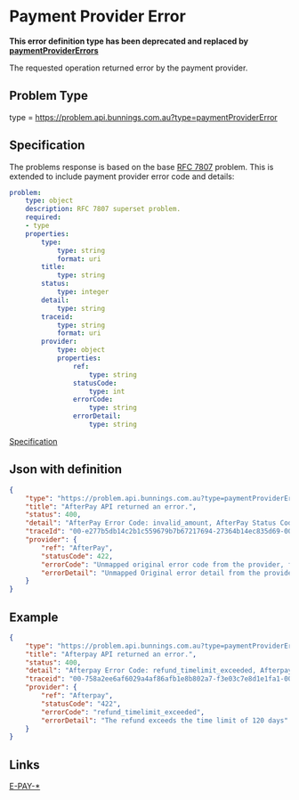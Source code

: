 # Payment Provider Error

**This error definition type has been deprecated and replaced by [paymentProviderErrors](./paymentProviderErrors.md)**

The requested operation returned error by the payment provider.

## Problem Type

type = https://problem.api.bunnings.com.au?type=paymentProviderError

## Specification

The problems response is based on the base [RFC 7807](https://tools.ietf.org/html/rfc7807) problem. 
This is extended to include payment provider error code and details:

```yaml
problem:
    type: object
    description: RFC 7807 superset problem.
    required:
    - type
    properties:
        type:
            type: string
            format: uri
        title:
            type: string
        status:
            type: integer
        detail:
            type: string
        traceid:
            type: string
            format: uri
        provider:
            type: object
            properties:
                ref:
                    type: string
                statusCode:
                    type: int
                errorCode:
                    type: string
                errorDetail:
                    type: string

```
[Specification](./providerValidationError.yaml)

## Json with definition

```json
{
    "type": "https://problem.api.bunnings.com.au?type=paymentProviderError",
    "title": "AfterPay API returned an error.",
    "status": 400,
    "detail": "AfterPay Error Code: invalid_amount, AfterPay Status Code: 422, AfterPay Error Message: Refund amount exceeded open to refund amount.",
    "traceId": "00-e277b5db14c2b1c559679b7b67217694-27364b14ec835d69-00",
    "provider": {
        "ref": "AfterPay",
        "statusCode": 422,
        "errorCode": "Unmapped original error code from the provider, for example invalid_amount",
        "errorDetail": "Unmapped Original error detail from the provider, example Refund amount exceeded open to refund amount"
    }
}
```
## Example

```json
{
    "type": "https://problem.api.bunnings.com.au?type=paymentProviderError",
    "title": "Afterpay API returned an error.",
    "status": 400,
    "detail": "Afterpay Error Code: refund_timelimit_exceeded, Afterpay Status Code: 422, Afterpay Error Message: The refund exceeds the time limit of 120 days.",
    "traceid": "00-758a2ee6af6029a4af86afb1e8b802a7-f3e03c7e8d1e1fa1-00",
    "provider": {
        "ref": "Afterpay",
        "statusCode": "422",
        "errorCode": "refund_timelimit_exceeded",
        "errorDetail": "The refund exceeds the time limit of 120 days"
    }
}
```

## Links

[E-PAY-*](./?codes=errorCodesPayment)